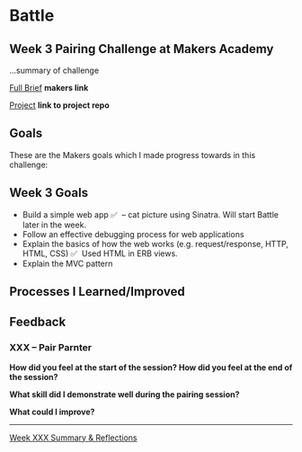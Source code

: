  # Battle 
## Week 3 Pairing Challenge at Makers Academy

...summary of challenge

[Full Brief]() **makers link**

[Project]() **link to project repo**

## Goals
These are the Makers goals which I made progress towards in this challenge:


## Week 3 Goals

- Build a simple web app  ✅  – cat picture using Sinatra. Will start Battle later in the week.
- Follow an effective debugging process for web applications
- Explain the basics of how the web works (e.g. request/response, HTTP, HTML, CSS) ✅  Used HTML in ERB views.
- Explain the MVC pattern

## Processes I Learned/Improved

## Feedback

### XXX – Pair Parnter
**How did you feel at the start of the session? How did you feel at the end of the session?**


**What skill did I demonstrate well during the pairing session?**
>

**What could I improve?**
>

---
[Week XXX Summary & Reflections]()
